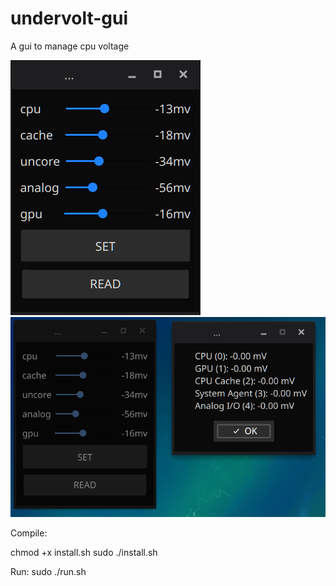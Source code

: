 # undervolt-gui
A gui to manage cpu voltage

![Alt text](pics/demo1.png?raw=true "Sample")
![Alt text](pics/demo2.png?raw=true "Sample")

Compile:

chmod +x install.sh
sudo ./install.sh

Run:
sudo ./run.sh






